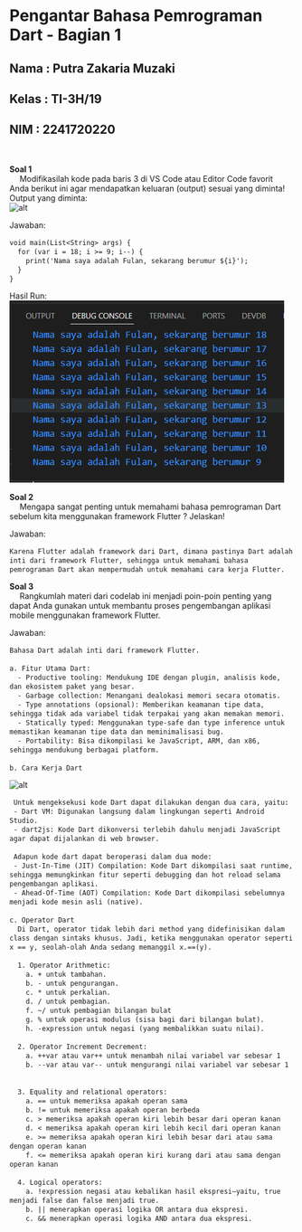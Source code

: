 # **Pengantar Bahasa Pemrograman Dart - Bagian 1**

## Nama : Putra Zakaria Muzaki
## Kelas : TI-3H/19
## NIM : 2241720220 

<br>

**Soal 1**
<br> &emsp; Modifikasilah kode pada baris 3 di VS Code atau Editor Code favorit Anda berikut ini agar mendapatkan keluaran (output) sesuai yang diminta!
<br>Output yang diminta:
<br>
![alt](https://jti-polinema.github.io/flutter-codelab/02-pengantar-bahasa-pemrograman-dart-bag-1/img//6b02cedc14441fb5.png)

Jawaban:<br>
```
void main(List<String> args) {
  for (var i = 18; i >= 9; i--) {
    print('Nama saya adalah Fulan, sekarang berumur ${i}');
  }
}
```
Hasil Run:
![alt](../../docs/Week2/W2_Tugas1.png)

**Soal 2**
<br> &emsp; Mengapa sangat penting untuk memahami bahasa pemrograman Dart sebelum kita menggunakan framework Flutter ? Jelaskan!

Jawaban:<br>
```
Karena Flutter adalah framework dari Dart, dimana pastinya Dart adalah inti dari framework Flutter, sehingga untuk memahami bahasa pemrograman Dart akan mempermudah untuk memahami cara kerja Flutter.  
```

**Soal 3**
<br> &emsp; Rangkumlah materi dari codelab ini menjadi poin-poin penting yang dapat Anda gunakan untuk membantu proses pengembangan aplikasi mobile menggunakan framework Flutter.

Jawaban:<br>
```
Bahasa Dart adalah inti dari framework Flutter. 

a. Fitur Utama Dart:
  - Productive tooling: Mendukung IDE dengan plugin, analisis kode, dan ekosistem paket yang besar.
  - Garbage collection: Menangani dealokasi memori secara otomatis.
  - Type annotations (opsional): Memberikan keamanan tipe data, sehingga tidak ada variabel tidak terpakai yang akan memakan memori.
  - Statically typed: Menggunakan type-safe dan type inference untuk memastikan keamanan tipe data dan meminimalisasi bug.
  - Portability: Bisa dikompilasi ke JavaScript, ARM, dan x86, sehingga mendukung berbagai platform.

b. Cara Kerja Dart
```
![alt](https://jti-polinema.github.io/flutter-codelab/02-pengantar-bahasa-pemrograman-dart-bag-1/img//d66fac1f3a37b4.png)
```
 Untuk mengeksekusi kode Dart dapat dilakukan dengan dua cara, yaitu:
 - Dart VM: Digunakan langsung dalam lingkungan seperti Android Studio.
 - dart2js: Kode Dart dikonversi terlebih dahulu menjadi JavaScript agar dapat dijalankan di web browser.
 
 Adapun kode dart dapat beroperasi dalam dua mode:
 - Just-In-Time (JIT) Compilation: Kode Dart dikompilasi saat runtime, sehingga memungkinkan fitur seperti debugging dan hot reload selama pengembangan aplikasi.
 - Ahead-Of-Time (AOT) Compilation: Kode Dart dikompilasi sebelumnya menjadi kode mesin asli (native).

c. Operator Dart
  Di Dart, operator tidak lebih dari method yang didefinisikan dalam class dengan sintaks khusus. Jadi, ketika menggunakan operator seperti x == y, seolah-olah Anda sedang memanggil x.==(y).

  1. Operator Arithmetic:
    a. + untuk tambahan.
    b. - untuk pengurangan.
    c. * untuk perkalian.
    d. / untuk pembagian.
    f. ~/ untuk pembagian bilangan bulat
    g. % untuk operasi modulus (sisa bagi dari bilangan bulat).
    h. -expression untuk negasi (yang membalikkan suatu nilai).

  2. Operator Increment Decrement:    
    a. ++var atau var++ untuk menambah nilai variabel var sebesar 1
    b. --var atau var-- untuk mengurangi nilai variabel var sebesar 1


  3. Equality and relational operators:
    a. == untuk memeriksa apakah operan sama
    b. != untuk memeriksa apakah operan berbeda
    c. > memeriksa apakah operan kiri lebih besar dari operan kanan
    d. < memeriksa apakah operan kiri lebih kecil dari operan kanan
    e. >= memeriksa apakah operan kiri lebih besar dari atau sama dengan operan kanan
    f. <= memeriksa apakah operan kiri kurang dari atau sama dengan operan kanan

  4. Logical operators:    
    a. !expression negasi atau kebalikan hasil ekspresi—yaitu, true menjadi false dan false menjadi true.
    b. || menerapkan operasi logika OR antara dua ekspresi.
    c. && menerapkan operasi logika AND antara dua ekspresi.

```
